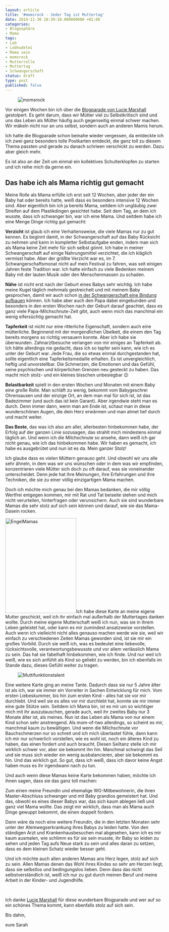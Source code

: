 ```yaml
---
layout: article
title: '#momsrock - Jeder Tag ist Muttertag'
date: 2014-11-30 18:39:10.000000000 +01:00
categories:
- Blogosphäre
- Mama
tags:
- Lob
- Lobhudelei
- Mama sein
- momsrock
- Mutterrolle
- Muttertag
- Schwangerschaft
status: draft
type: post
published: false
---
```


<figure>
	<img src="{{ site.url }}/images/img_1121.jpg" alt="momsrock" />
</figure>



Vor einigen Wochen bin ich über die [Blogparade von Lucie Marshall](http://www.luciemarshall.com/de/?p=6432") gestolpert. Es geht darum, dass wir Mütter viel zu Selbstkritisch sind und uns das Leben als Mütter häufig auch gegenseitig einmal schwer machen. Wir mäkeln nicht nur an uns selbst, sondern auch an anderen Mamis herum.

Ich hatte die Blogparade schon beinahe wieder vergessen, da entdeckte ich ich zwei ganz besonders tolle Postkarten entdeckt, die ganz toll zu diesem Thema passten und gerade zu danach schrieen verschickt zu werden. Dazu aber gleich mehr.

Es ist also an der Zeit um einmal ein kollektives Schulterklopfen zu starten und ich reihe mich da gerne ein.

## Das habe ich als Mama richtig gut gemacht

Meine Rolle als Mama erfülle ich erst seit 12 Wochen, aber jeder der ein Baby hat oder bereits hatte, weiß dass es besonders intensive 12 Wochen sind.
Aber eigentlich bin ich ja bereits Mama, seitdem ich ungläubig zwei Streifen auf dem Plastikdingen gesichtet habe. Seit dem Tag, an dem ich wusste, dass ich schwanger bin, war ich eine Mama. Und seitdem habe ich eine Menge Dinge richtig gut gemacht:

<strong>Verzicht</strong> ist glaub ich eine Verhaltensweise, die viele Mamas nur zu gut kennen. Es beginnt damit, in der Schwangerschaft auf das Baby Rücksicht zu nehmen und kann in kompletter Selbstaufgabe enden, indem man sich als Mama keine Zeit mehr für sich selbst gönnt.
Ich habe in meiner Schwangerschaft auf einige Nahrungsmittel verzichtet, die ich kläglich vermisst habe. Aber der größte Verzicht war es, im 7. Schwangerschaftsmonat nicht auf mein Festival zu fahren, was seit einigen Jahren feste Tradition war. Ich hatte einfach zu viele Bedenken meinem Baby mit der lauten Musik oder den Menschenmassen zu schaden.

<strong>Nähe</strong> ist nicht erst nach der Geburt eines Babys sehr wichtig. Ich habe meine Kugel täglich mehrmals gestreichelt und mit meinem Baby gesprochen, damit wir auch schon <a title="Pränatales Bonding – Wie stärke ich die Mutter-Kind-Beziehung in der Schwangerschaft?" href="http://mamagogik.wordpress.com/2014/06/05/pranatales-bonding-wie-starke-ich-die-mutter-kind-beziehung-in-der-schwangerschaft/" target="_blank">in der Schwangerschaft eine Bindung aufbauen</a> können. Ich habe aber auch den Papa dabei eingebunden und besonders in den ersten Wochen nach der Geburt darauf geachtet, dass es ganz viele Papa-Milchschnute-Zeit gibt, auch wenn mich das manchmal ein wenig eifersüchtig gemacht hat.

<strong>Tapferkeit</strong> ist nicht nur eine ritterliche Eigenschaft, sondern auch eine mütterliche. Beginnend mit der morgendlichen Übelkeit, die einem den Tag bereits morgens so richtig versauern konnte. Aber ich habe sie überwunden.
Zahnarztbesuche verlangen von mir einiges an Tapferkeit ab. Ich hätte allerdings nie gedacht, dass ich so tapfer sein kann, wie ich es unter der Geburt war. Jede Frau, die so etwas einmal durchgestanden hat, sollte eigentlich eine Tapferkeitsmedaille erhalten. Es ist unvergleichlich, heftig und unvorstellbar. Die Schmerzen, die Emotionen und das Gefühl, seine psychischen und körperlichen Grenzen neu gesteckt zu haben. Das macht mich stolz- und ein kleines bisschen unbesiegbar :wink:

<strong>Belastbarkeit</strong> spielt in den ersten Wochen und Monaten mit einem Baby eine große Rolle. Man schläft zu wenig, bekommt vom Babygeschrei Ohrensausen und der einzige Ort, an dem man mal für sich ist, ist das Badezimmer (und auch das ist kein Garant). Aber irgendwie steht man es durch. Denn immer dann, wenn man am Ende ist, schaut man in diese wunderschönen Augen, die dein Herz erwärmen und man atmet tief durch und macht weiter.

<strong>Das Beste</strong>, das was ich also am aller, allerbesten hinbekommen habe, der Erfolg auf der ganzen Linie sozusagen, das strahlt mich mindestens einmal täglich an. Und wenn ich die Milchschnute so ansehe, dann weiß ich gar nicht genau, wie ich das hinbekommen habe. Wir haben es gemacht, ich habe es ausgebrütet und nun ist es da. Mein ganzer Stolz!



Ich glaube dass es vielen Müttern genauso geht. Und obwohl wir uns alle sehr ähneln, in dem was wir uns wünschen oder in dem was wir empfinden, konzentrieren viele Mütter sich doch zu oft darauf, was sie voneinander unterscheidet. Denn jede hat ihre Meinungen, ihre Erfahrungen und ihre Techniken, die sie zu einer völlig einzigartigen Mama machen.

Doch ich möchte mich genau bei den Mamas bedanken, die mir völlig Wertfrei entgegen kommen, mir mit Rat und Tat beiseite stehen und mich nicht verurteilen, hinterfragen oder verunsichern. Auch sie sind wunderbare Mamas die sehr stolz auf sich sein können und darauf, wie sie das Mama-Dasein rocken.



<img class="size-medium wp-image-938 alignleft" src="{{ site.url }}/images/img_0854.jpg" alt="EngelMamas" width="225" height="300" />Ich habe diese Karte an meine eigene Mutter geschickt, weil ich ihr einfach mal außerhalb der Muttertages danken wollte.
Durch meine eigene Mutterschaft weiß ich nun, was sie in ihrem Leben geleistet hat, oder kann es mir zumindest ansatzweise vorstellen. Auch wenn ich vielleicht nicht alles genauso machen werde wie sie, weil wir einfach zu verschiedenen Zeiten Mamas geworden sind, ist sie mir ein großes Vorbild. Durch sie weiß ich, was es bedeutet eine liebevolle, rücksichtsvolle, verantwortungsbewusste und vor allem verlässlich Mama zu sein. Das hat sie fabelhaft hinbekommen, wie ich finde. Und nur weil ich weiß, wie es sich anfühlt als Kind so geliebt zu werden, bin ich ebenfalls im Stande dazu, dieses Gefühl weiter zu tragen.




<figure>
	<img src="{{ site.url }}/images/img_0855.jpg" alt="Muttifunktionstalent" />
</figure>

Eine weitere Karte ging an meine Tante. Dadurch dass sie nur 5 Jahre älter ist als ich, war sie immer ein Vorreiter in Sachen Entwicklung für mich. Vom ersten Liebeskummer, bis hin zum ersten Kind - alles hat sie vor mir durchlebt. Und weil sie es alles vor mir durchlebt hat, konnte sie mir immer eine gute Stütze sein. Seitdem ich Mama bin, ist es mir um so wichtiger mich mit ihr auszutauschen, gerade auch, weil ihr zweites Baby nur 3 Monate älter ist, als meines.
Nun ist das Leben als Mama von nur einem Kind schon sehr anstrengend. Als mom-of-two allerdings, so scheint es mir, manchmal kaum zu bewältigen. Und wenn die Milchschnute vor Bauchschmerzen nur so schreit und ich mich überlastet fühle, dann kann ich mir nur schwerlich vorstellen, wie es wohl ist, noch ein älteres Kind zu haben, das einen fordert und auch braucht. Diesen Seiltanz stelle ich mir wirklich schwer vor, aber sie bekommt ihn hin. Manchmal schwingt das Seil und sie muss sich wieder ein wenig ausbalancieren, aber sie bekommt es hin. Und das wirklich gut. So gut, dass ich weiß, dass ich davor keine Angst haben muss es ihr irgendwann nach zu tun.

Und auch wenn diese Mamas keine Karte bekommen haben, möchte ich ihnen sagen, dass sie das ganz toll machen:

Zum einen meine Freundin und ehemalige WG-Mitbewohnerin, die ihren Master-Abschluss schwanger und mit Baby grandios gemeistert hat. Und das, obwohl es eines dieser Babys war, das sich kaum ablegen ließ und ganz viel Mama wollte. Das zeigt mir wirklich, dass man als Mama auch Dinge gewuppt bekommt, die einen doppelt fordern.

Dann wäre da noch eine weitere Freundin, die in den letzten Monaten sehr unter der Atemwegserkrankung ihres Babys zu leiden hatte. Von den ständigen Arzt und Krankenhausbesuchen mal abgesehen, kann ich es mir kaum ausmalen, wie schlimm es für sie sein musste, ihr Baby so leiden zu sehen und jeden Tag aufs Neue stark zu sein und alles daran zu setzen, dass es dem kleinen Schatz wieder besser geht.

Und ich möchte auch allen anderen Mamas ans Herz legen, stolz auf sich zu sein. Allen Mamas denen das Wohl ihres Kindes so sehr am Herzen liegt, dass sie selbstlos und bedingungslos lieben.</strong> Denn dass das nicht selbstverständlich ist, weiß ich nur zu gut durch meinen Beruf und meine Arbeit in der Kinder- und Jugendhilfe.

 

Ich danke [Lucie Marshall](http://www.luciemarshall.com/de/") für diese wunderbare Blogparade und wer auf so ein schönes Thema kommt, kann ebenfalls stolz auf sich sein.



Bis dahin,



eure Sarah

